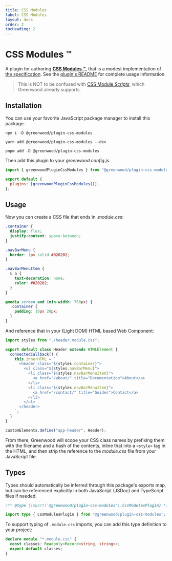 ```yaml
---
title: CSS Modules
label: CSS Modules
layout: docs
order: 2
tocHeading: 2
---
```


# CSS Modules ™️

A plugin for authoring [**CSS Modules ™️**](https://github.com/css-modules/css-modules), that is a modest implementation of [the specification](https://github.com/css-modules/icss). See the [plugin's README](https://github.com/ProjectEvergreen/greenwood/tree/master/packages/plugin-css-modules) for complete usage information.

> This is NOT to be confused with [CSS Module _Scripts_](https://web.dev/articles/css-module-scripts), which Greenwood already supports.

## Installation

You can use your favorite JavaScript package manager to install this package.

<!-- prettier-ignore-start -->
<app-ctc-block variant="runners">

  ```shell
  npm i -D @greenwood/plugin-css-modules
  ```

  ```shell
  yarn add @greenwood/plugin-css-modules --dev
  ```

  ```shell
  pnpm add -D @greenwood/plugin-css-modules
  ```

</app-ctc-block>

<!-- prettier-ignore-end -->

Then add this plugin to your _greenwood.config.js_.

<!-- prettier-ignore-start -->

<app-ctc-block variant="snippet" heading="greenwood.config.js">

  ```js
  import { greenwoodPluginCssModules } from "@greenwood/plugin-css-modules";

  export default {
    plugins: [greenwoodPluginCssModules()],
  };
  ```

</app-ctc-block>

<!-- prettier-ignore-end -->

## Usage

Now you can create a CSS file that ends in _.module.css_:

<!-- prettier-ignore-start -->

<app-ctc-block variant="snippet" heading="header.module.css">

  ```css
  .container {
    display: flex;
    justify-content: space-between;
  }

  .navBarMenu {
    border: 1px solid #020202;
  }

  .navBarMenuItem {
    & a {
      text-decoration: none;
      color: #020202;
    }
  }

  @media screen and (min-width: 768px) {
    .container {
      padding: 10px 20px;
    }
  }
  ```

</app-ctc-block>

<!-- prettier-ignore-end -->

And reference that in your (Light DOM) HTML based Web Component:

<!-- prettier-ignore-start -->

<app-ctc-block variant="snippet" heading="header.js">

  ```js
  import styles from "./header.module.css";

  export default class Header extends HTMLElement {
    connectedCallback() {
      this.innerHTML = `
        <header class="${styles.container}">
          <ul class="${styles.navBarMenu}">
            <li class="${styles.navBarMenuItem}">
              <a href="/about/" title="Documentation">About</a>
            </li>
            <li class="${styles.navBarMenuItem}">
              <a href="/contact/" title="Guides">Contact</a>
            </li>
          </ul>
        </header>
      `;
    }
  }

  customElements.define("app-header", Header);
  ```

</app-ctc-block>

<!-- prettier-ignore-end -->

From there, Greenwood will scope your CSS class names by prefixing them with the filename and a hash of the contents, inline that into a `<style>` tag in the HTML, and then strip the reference to the _module.css_ file from your JavaScript file.

## Types

Types should automatically be inferred through this package's exports map, but can be referenced explicitly in both JavaScript (JSDoc) and TypeScript files if needed.

<!-- prettier-ignore-start -->

<app-ctc-block variant="snippet">

  ```js
  /** @type {import('@greenwood/plugin-css-modules').CssModulesPlugin} */
  ```

</app-ctc-block>

<!-- prettier-ignore-end -->

<!-- prettier-ignore-start -->

<app-ctc-block variant="snippet">

  ```ts
  import type { CssModulesPlugin } from '@greenwood/plugin-css-modules';
  ```

</app-ctc-block>

<!-- prettier-ignore-end -->

To support typing of `.module.css` imports, you can add this type definition to your project:

<app-ctc-block variant="snippet" heading="src/types.d.ts">

```ts
declare module "*.module.css" {
  const classes: Readonly<Record<string, string>>;
  export default classes;
}
```

</app-ctc-block>

<!-- prettier-ignore-end -->
